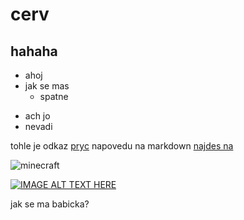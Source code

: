 # cerv

## hahaha

- ahoj
- jak se mas
  - spatne

+ ach jo
+ nevadi

tohle je odkaz [pryc](http://www.seznam.cz)
napovedu na markdown [najdes na](https://github.com/adam-p/markdown-here/wiki/Markdown-Cheatsheet)

![minecraft](https://wallpaper.dog/large/815735.jpg)

[![IMAGE ALT TEXT HERE](http://img.youtube.com/vi/xLbCLojY2zk/0.jpg)](http://www.youtube.com/watch?v=xLbCLojY2zk)

jak se ma babicka?